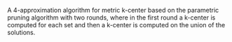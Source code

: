 A 4-approximation algorithm for metric k-center based on the parametric pruning algorithm with two rounds, where in the first round a k-center is computed for each set and then a k-center is computed on the union of the solutions.

